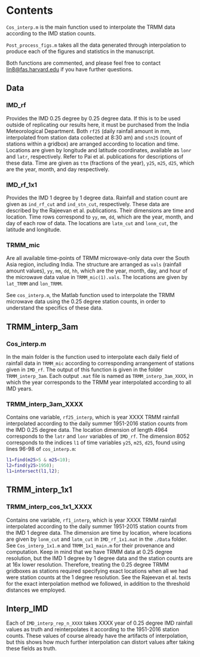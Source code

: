 # Contents

`Cos_interp.m` is the main function used to interpolate the TRMM data according to the IMD station counts.

`Post_process_figs.m` takes all the data generated through interpolation to produce each of the figures and statistics in the manuscript.

Both functions are commented, and please feel free to contact lin8@fas.harvard.edu if you have further questions.

## Data

### IMD_rf

Provides the IMD 0.25 degree by 0.25 degree data. If this is to be used outside of replicating our results here, it must be purchased from the India Meteorological Department. Both `rf25` (daily rainfall amount in mm, interpolated from station data collected at 8:30 am) and `stn25` (count of stations within a gridbox) are arranged according to location and time. Locations are given by longitude and latitude coordinates, available as `lonr` and `latr`, respectively. Refer to Pai et al. publications for descriptions of these data. Time are given as `ttm` (fractions of the year), `y25`, `m25`, `d25`, which are the year, month, and day respectively.

### IMD_rf_1x1

Provides the IMD 1 degree by 1 degree data. Rainfall and station count are given as `ind_rf_cut` and `ind_stn_cut`, respectively. These data are described by the Rajeevan et al. publications. Their dimensions are time and location. Time rows correspond to `yy`, `mm`, `dd`, which are the year, month, and day of each row of data. The locations are `latm_cut` and `lonm_cut`, the latitude and longitude.

### TRMM_mic

Are all available time-points of TRMM microwave-only data over the South Asia region, including India. The structure are arranged as `vals` (rainfall amount values), `yy`, `mm`, `dd`, `hh`, which are the year, month, day, and hour of the microwave data value in `TRMM_mic(1).vals`. The locations are given by `lat_TRMM` and `lon_TRMM`.

See `cos_interp.m`, the Matlab function used to interpolate the TRMM microwave data using the 0.25 degree station counts, in order to understand the specifics of these data.

## TRMM_interp_3am

### Cos_interp.m

In the main folder is the function used to interpolate each daily field of rainfall data in `TRMM_mic` according to corresponding arrangement of stations given in `IMD_rf`. The output of this function is given in the folder `TRMM_interp_3am`. Each output `.mat` file is named as `TRMM_interp_3am_XXXX`, in which the year corresponds to the TRMM year interpolated according to all IMD years.

### TRMM_interp_3am_XXXX

Contains one variable, `rf25_interp`, which is year XXXX TRMM rainfall interpolated according to the daily summer 1951-2016 station counts from the IMD 0.25 degree data. The location dimension of length 4964 corresponds to the `latr` and `lonr` variables of `IMD_rf`. The dimension 8052 corresponds to the indices `l1` of time variables `y25`, `m25`, `d25`, found using lines 96-98 of `cos_interp.m`:

```matlab
l1=find(m25>5 & m25<10);
l2=find(y25>1950);
l1=intersect(l1,l2);
```

## TRMM_interp_1x1

### TRMM_interp_cos_1x1_XXXX

Contains one variable, `rf1_interp`, which is year XXXX TRMM rainfall interpolated according to the daily summer 1951-2015 station counts from the IMD 1 degree data. The dimension are time by location, where locations are given by `lonm_cut` and `latm_cut` in `IMD_rf_1x1.mat` in the `./Data` folder. See `Cos_interp_1x1.m` and `TRMM_1x1_main.m` for their provenance and computation. Keep in mind that we have TRMM data at 0.25 degree resolution, but the IMD 1 degree by 1 degree data and the station counts are at 16x lower resolution. Therefore, treating the 0.25 degree TRMM gridboxes as stations required specifying exact locations when all we had were station counts at the 1 degree resolution. See the Rajeevan et al. texts for the exact interpolation method we followed, in addition to the threshold distances we employed.

## Interp_IMD

Each of `IMD_interp_rep_n_XXXX` takes XXXX year of 0.25 degree IMD rainfall values as truth and reinterpolates it according to the 1951-2016 station counts. These values of course already have the artifacts of interpolation, but this shows how much further interpolation can distort values after taking these fields as truth.
